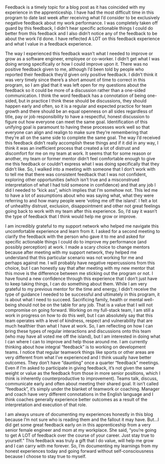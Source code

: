 Feedback is a timely topic for a blog post as it has coincided with my experience in the apprenticeship. I have had the most difficult time in this program to date last week after receiving what I’d consider to be exclusively negative feedback about my work performance. I was completely taken off guard by this feedback, I didn’t hear specific actionable things I could do better from this feedback and I also didn’t notice any of the feedback to be about the work I’d done. I have reflected A LOT on this feedback experience and what I value in a feedback experience. 

The way I experienced this feedback wasn’t what I needed to improve or grow as a software engineer, employee or co-worker. I didn’t get what I was doing wrong specifically or how I could improve upon it. There was no positive feedback given to me, although I’d been told by people who reported their feedback they’d given only positive feedback. I didn’t think it was very timely since there’s a short amount of time to correct in this program, so I am glad that it was left open for my questions about the feedback so it could be more of a discussion rather than a one-sided communication. I think the word feedback has a connotation of being one-sided, but in practice I think these should be discussions, they should happen early and often, so it is a regular and expected practice for team growth and there should be an equal openness on all sides regardless of title, pay or job responsibility to have a respectful, honest discussion to figure out how everyone can meet the same goal. Identification of this unifying goal is paramount to having these processes work well so that everyone can align and realign to make sure they’re remembering that they’re all on the same side to complete the same goal. The way I’d received this feedback didn’t really accomplish these things and if it did in any way, I think it was an inefficient process that created a lot of distrust and discomfort for me on my team at work. It seems that for some reason or another, my team or former mentor didn’t feel comfortable enough to give me this feedback or couldn’t express what I was doing specifically that they didn’t like. So, I walked into a meeting with someone that I don’t work with to tell me that there was consistent feedback that I was not confident, exploring other opportunities (which isn’t true and a misconstrued interpretation of what I had told someone in confidence) and that any job I did I needed to “kick ass”, which implies that I’m somehow not. This led me to have a lot of assumptions about who was saying what, what they were referring to and how many people were ‘voting me off the island’. I felt a lot of unhealthy distrust, exclusion, disappointment and other not great feelings going back to work with my team after this experience. So, I’d say it wasn’t the type of feedback that I think would help me grow or improve. 

I am incredibly grateful to my support network who helped me navigate this uncomfortable experience and learn from it. I asked for a second meeting to clarify the feedback with the person who gave it to me and asked for specific actionable things I could do to improve my performance (and possibly perception) at work. I made a scary choice to change mentors because after meeting with my support network, they helped me understand that this particular scenario was not working for me and perhaps against me. I will probably have negative repercussions from this choice, but I can honestly say that after meeting with my new mentor that this move is the difference between me sticking out the program or not. I have found a new confidence through this experience that I don’t just have to keep taking things, I can do something about them. While I am very grateful to my previous mentor for the time and energy, I didn’t receive the type of guidance I needed to be successful and ultimately in this program, it is about what I need to succeed. Sacrificing family, health or mental well-being should not be on the table for any job. That is a value that I will not compromise on going forward. Working on my full-stack team, I am still a work in progress on how to do this well, but I can absolutely say that this team operates with a level of kindness, respect and vulnerability that are much healthier than what I have at work. So, I am reflecting on how I can bring these types of regular interactions and discussions onto this team (who may have all voted me off the island), but I am interested in doing what I can where I can to improve and help those around me. I am currently thinking about how integral “feedback” is to working on development teams. I notice that regular teamwork things like sports or other areas are very different from what I’ve experienced and I think usually have better outcomes. They don’t have “daunting” once a quarter “feedback” meetings. Even if I’m asked to participate in giving feedback, it’s not given the same weight or value as the feedback from those in more senior positions, which I think is inherently counterproductive to improvement). Teams talk, discuss, communicate early and often about meeting their shared goal. It isn’t called “feedback”, it’s simply under the blanket of teamwork or coaching. Manager and coach have very different connotations in the English language and I think coaches generally experience better outcomes as a result of the interpretation and execution of that role. 

I am always unsure of documenting my experiences honestly in this blog because I’m not sure who is reading them and the fallout it may have. But…I did get some great feedback early on in this apprenticeship from a very senior female engineer and mom at my workplace. She said, “you’re going to get A LOT of feedback over the course of your career. Just stay true to yourself.” This feedback was truly a gift that I do value, will help me grow and I can carry with me forever. So, I’m documenting my learnings from my honest experiences today and going forward without self-consciousness because I choose to stay true to myself. 
